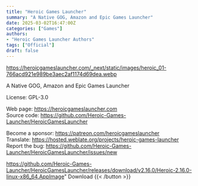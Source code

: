 ```yaml
---
title: "Heroic Games Launcher"
summary: "A Native GOG, Amazon and Epic Games Launcher"
date: 2025-03-02T16:47:00Z
categories: ["Games"]
authors:
- "Heroic Games Launcher Authors"
tags: ["Official"]
draft: false
---
```


https://heroicgameslauncher.com/_next/static/images/heroic_01-766acd921e989be3aec2af1174d69dea.webp

A Native GOG, Amazon and Epic Games Launcher

License: GPL-3.0

Web page: <https://heroicgameslauncher.com>  
Source code: <https://github.com/Heroic-Games-Launcher/HeroicGamesLauncher>

Become a sponsor: <https://patreon.com/heroicgameslauncher>  
Translate: <https://hosted.weblate.org/projects/heroic-games-launcher>  
Report the bug: <https://github.com/Heroic-Games-Launcher/HeroicGamesLauncher/issues/new>  

https://github.com/Heroic-Games-Launcher/HeroicGamesLauncher/releases/download/v2.16.0/Heroic-2.16.0-linux-x86_64.AppImage" 
Download
{{< /button >}}